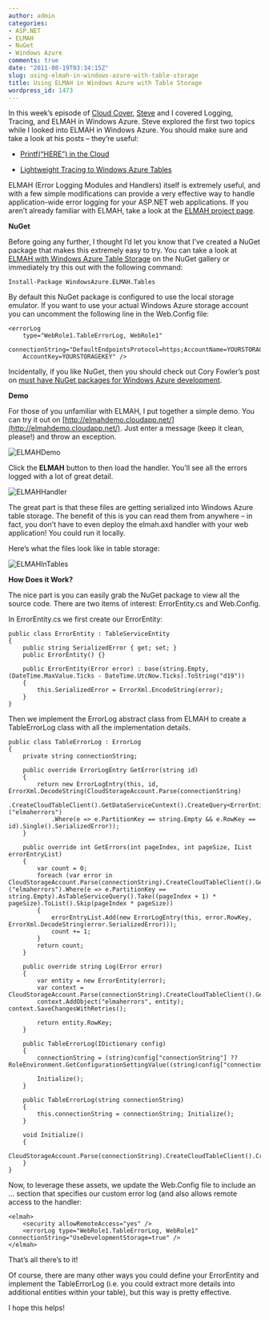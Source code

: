 ```yaml
---
author: admin
categories:
- ASP.NET
- ELMAH
- NuGet
- Windows Azure
comments: true
date: "2011-08-19T03:34:15Z"
slug: using-elmah-in-windows-azure-with-table-storage
title: Using ELMAH in Windows Azure with Table Storage
wordpress_id: 1473
---
```


In this week’s episode of [Cloud Cover](http://channel9.msdn.com/Shows/Cloud+Cover), [Steve](http://blog.smarx.com/) and I covered Logging, Tracing, and ELMAH in Windows Azure. Steve explored the first two topics while I looked into ELMAH in Windows Azure. You should make sure and take a look at his posts – they’re useful:
  
* [Printf(“HERE”) in the Cloud](http://blog.smarx.com/posts/printf-here-in-the-cloud)

* [Lightweight Tracing to Windows Azure Tables](http://blog.smarx.com/posts/lightweight-tracing-to-windows-azure-tables)

ELMAH (Error Logging Modules and Handlers) itself is extremely useful, and with a few simple modifications can provide a very effective way to handle application-wide error logging for your ASP.NET web applications. If you aren’t already familiar with ELMAH, take a look at the [ELMAH project page](http://code.google.com/p/elmah/).

**NuGet**

Before going any further, I thought I’d let you know that I’ve created a NuGet package that makes this extremely easy to try. You can take a look at [ELMAH with Windows Azure Table Storage](http://nuget.org/List/Packages/WindowsAzure.ELMAH.Tables) on the NuGet gallery or immediately try this out with the following command:

	Install-Package WindowsAzure.ELMAH.Tables

By default this NuGet package is configured to use the local storage emulator. If you want to use your actual Windows Azure storage account you can uncomment the following line in the Web.Config file:

	<errorLog 
		type="WebRole1.TableErrorLog, WebRole1" 
		connectionString="DefaultEndpointsProtocol=https;AccountName=YOURSTORAGEACCOUNT;
		AccountKey=YOURSTORAGEKEY" />

Incidentally, if you like NuGet, then you should check out Cory Fowler’s post on [must have NuGet packages for Windows Azure development](http://blog.syntaxc4.net/post/2011/08/01/Must-have-NuGet-Packages-for-Windows-Azure.aspx).

**Demo**

For those of you unfamiliar with ELMAH, I put together a simple demo. You can try it out on [http://elmahdemo.cloudapp.net/](http://elmahdemo.cloudapp.net/). Just enter a message (keep it clean, please!) and throw an exception.

![ELMAHDemo](https://wadewegner.blob.core.windows.net/wordpress/2011/08/ELMAHDemo_thumb.jpg)

Click the **ELMAH** button to then load the handler. You’ll see all the errors logged with a lot of great detail.

![ELMAHHandler](https://wadewegner.blob.core.windows.net/wordpress/2011/08/ELMAHHandler_thumb.jpg)

The great part is that these files are getting serialized into Windows Azure table storage. The benefit of this is you can read them from anywhere – in fact, you don’t have to even deploy the elmah.axd handler with your web application! You could run it locally.

Here’s what the files look like in table storage:

![ELMAHInTables](https://wadewegner.blob.core.windows.net/wordpress/2011/08/ELMAHInTables_thumb.jpg)

**How Does it Work?**

The nice part is you can easily grab the NuGet package to view all the source code. There are two items of interest: ErrorEntity.cs and Web.Config.

In ErrorEntity.cs we first create our ErrorEntity:

	public class ErrorEntity : TableServiceEntity 
	{ 
		public string SerializedError { get; set; }
		public ErrorEntity() {} 
		
		public ErrorEntity(Error error) : base(string.Empty, (DateTime.MaxValue.Ticks - DateTime.UtcNow.Ticks).ToString("d19")) 
		{ 
			this.SerializedError = ErrorXml.EncodeString(error); 
		} 
	}

Then we implement the ErrorLog abstract class from ELMAH to create a TableErrorLog class with all the implementation details.

	public class TableErrorLog : ErrorLog 
	{ 
		private string connectionString;

		public override ErrorLogEntry GetError(string id) 
		{
			return new ErrorLogEntry(this, id, ErrorXml.DecodeString(CloudStorageAccount.Parse(connectionString)
				.CreateCloudTableClient().GetDataServiceContext().CreateQuery<ErrorEntity>("elmaherrors")
				.Where(e => e.PartitionKey == string.Empty && e.RowKey == id).Single().SerializedError)); 
		}

		public override int GetErrors(int pageIndex, int pageSize, IList errorEntryList) 
		{ 
			var count = 0; 
			foreach (var error in CloudStorageAccount.Parse(connectionString).CreateCloudTableClient().GetDataServiceContext().CreateQuery<ErrorEntity>("elmaherrors").Where(e => e.PartitionKey == string.Empty).AsTableServiceQuery().Take((pageIndex + 1) * pageSize).ToList().Skip(pageIndex * pageSize))
			{
				errorEntryList.Add(new ErrorLogEntry(this, error.RowKey, ErrorXml.DecodeString(error.SerializedError))); 
				count += 1; 
			} 
			return count; 
		}
			
		public override string Log(Error error) 
		{ 
			var entity = new ErrorEntity(error); 
			var context = CloudStorageAccount.Parse(connectionString).CreateCloudTableClient().GetDataServiceContext();
			context.AddObject("elmaherrors", entity); context.SaveChangesWithRetries();
			
			return entity.RowKey;
		}
			
		public TableErrorLog(IDictionary config)
		{
			connectionString = (string)config["connectionString"] ?? RoleEnvironment.GetConfigurationSettingValue((string)config["connectionStringName"]); 
			
			Initialize(); 
		}
		
		public TableErrorLog(string connectionString) 
		{ 
			this.connectionString = connectionString; Initialize(); 
		}
		
		void Initialize() 
		{ 
			CloudStorageAccount.Parse(connectionString).CreateCloudTableClient().CreateTableIfNotExist("elmaherrors"); 
		} 
	}

Now, to leverage these assets, we update the Web.Config file to include an <elmah> ... </elmah> section that specifies our custom error log (and also allows remote access to the handler:

	<elmah> 
		<security allowRemoteAccess="yes" /> 
		<errorLog type="WebRole1.TableErrorLog, WebRole1" connectionString="UseDevelopmentStorage=true" />
	</elmah>

That’s all there’s to it!

Of course, there are many other ways you could define your ErrorEntity and implement the TableErrorLog (i.e. you could extract more details into additional entities within your table), but this way is pretty effective.

I hope this helps!